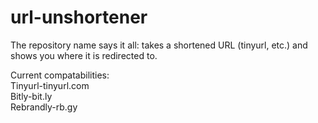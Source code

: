 # url-unshortener
The repository name says it all: takes a shortened URL (tinyurl, etc.) and shows you where it is redirected to.

Current compatabilities:  
Tinyurl-tinyurl.com  
Bitly-bit.ly  
Rebrandly-rb.gy  
